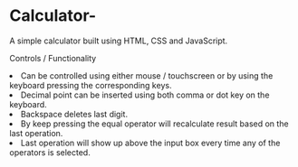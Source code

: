 # Calculator-
A simple calculator built using HTML, CSS and JavaScript.<br>

Controls / Functionality
<li>Can be controlled using either mouse / touchscreen or by using the keyboard pressing the corresponding keys.
<li>Decimal point can be inserted using both comma or dot key on the keyboard.
<li>Backspace deletes last digit.
<li>By keep pressing the equal operator will recalculate result based on the last operation.
<li>Last operation will show up above the input box every time any of the operators is selected.
